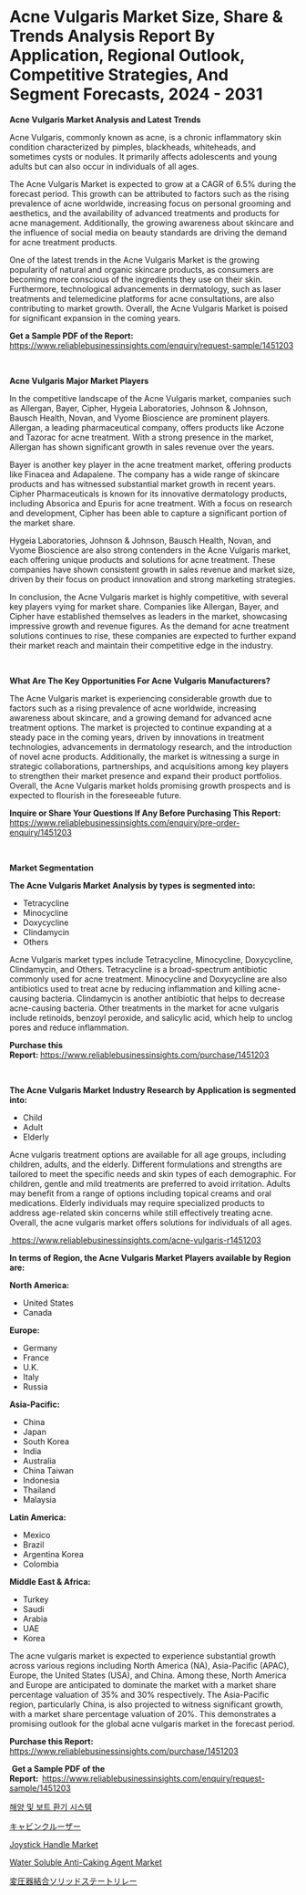 <p><h1>Acne Vulgaris Market Size, Share & Trends Analysis Report By Application, Regional Outlook, Competitive Strategies, And Segment Forecasts, 2024 - 2031</h1></p><p><strong>Acne Vulgaris Market Analysis and Latest Trends</strong></p>
<p><p>Acne Vulgaris, commonly known as acne, is a chronic inflammatory skin condition characterized by pimples, blackheads, whiteheads, and sometimes cysts or nodules. It primarily affects adolescents and young adults but can also occur in individuals of all ages.</p><p>The Acne Vulgaris Market is expected to grow at a CAGR of 6.5% during the forecast period. This growth can be attributed to factors such as the rising prevalence of acne worldwide, increasing focus on personal grooming and aesthetics, and the availability of advanced treatments and products for acne management. Additionally, the growing awareness about skincare and the influence of social media on beauty standards are driving the demand for acne treatment products.</p><p>One of the latest trends in the Acne Vulgaris Market is the growing popularity of natural and organic skincare products, as consumers are becoming more conscious of the ingredients they use on their skin. Furthermore, technological advancements in dermatology, such as laser treatments and telemedicine platforms for acne consultations, are also contributing to market growth. Overall, the Acne Vulgaris Market is poised for significant expansion in the coming years.</p></p>
<p><strong>Get a Sample PDF of the Report:&nbsp;</strong> <a href="https://www.reliablebusinessinsights.com/enquiry/request-sample/1451203">https://www.reliablebusinessinsights.com/enquiry/request-sample/1451203</a></p>
<p>&nbsp;</p>
<p><strong>Acne Vulgaris Major Market Players</strong></p>
<p><p>In the competitive landscape of the Acne Vulgaris market, companies such as Allergan, Bayer, Cipher, Hygeia Laboratories, Johnson & Johnson, Bausch Health, Novan, and Vyome Bioscience are prominent players. Allergan, a leading pharmaceutical company, offers products like Aczone and Tazorac for acne treatment. With a strong presence in the market, Allergan has shown significant growth in sales revenue over the years.</p><p>Bayer is another key player in the acne treatment market, offering products like Finacea and Adapalene. The company has a wide range of skincare products and has witnessed substantial market growth in recent years. Cipher Pharmaceuticals is known for its innovative dermatology products, including Absorica and Epuris for acne treatment. With a focus on research and development, Cipher has been able to capture a significant portion of the market share.</p><p>Hygeia Laboratories, Johnson & Johnson, Bausch Health, Novan, and Vyome Bioscience are also strong contenders in the Acne Vulgaris market, each offering unique products and solutions for acne treatment. These companies have shown consistent growth in sales revenue and market size, driven by their focus on product innovation and strong marketing strategies.</p><p>In conclusion, the Acne Vulgaris market is highly competitive, with several key players vying for market share. Companies like Allergan, Bayer, and Cipher have established themselves as leaders in the market, showcasing impressive growth and revenue figures. As the demand for acne treatment solutions continues to rise, these companies are expected to further expand their market reach and maintain their competitive edge in the industry.</p></p>
<p>&nbsp;</p>
<p><strong>What Are The Key Opportunities For Acne Vulgaris Manufacturers?</strong></p>
<p><p>The Acne Vulgaris market is experiencing considerable growth due to factors such as a rising prevalence of acne worldwide, increasing awareness about skincare, and a growing demand for advanced acne treatment options. The market is projected to continue expanding at a steady pace in the coming years, driven by innovations in treatment technologies, advancements in dermatology research, and the introduction of novel acne products. Additionally, the market is witnessing a surge in strategic collaborations, partnerships, and acquisitions among key players to strengthen their market presence and expand their product portfolios. Overall, the Acne Vulgaris market holds promising growth prospects and is expected to flourish in the foreseeable future.</p></p>
<p><strong>Inquire or Share Your Questions If Any Before Purchasing This Report:</strong> <a href="https://www.reliablebusinessinsights.com/enquiry/pre-order-enquiry/1451203">https://www.reliablebusinessinsights.com/enquiry/pre-order-enquiry/1451203</a></p>
<p>&nbsp;</p>
<p><strong>Market Segmentation</strong></p>
<p><strong>The Acne Vulgaris Market Analysis by types is segmented into:</strong></p>
<p><ul><li>Tetracycline</li><li>Minocycline</li><li>Doxycycline</li><li>Clindamycin</li><li>Others</li></ul></p>
<p><p>Acne Vulgaris market types include Tetracycline, Minocycline, Doxycycline, Clindamycin, and Others. Tetracycline is a broad-spectrum antibiotic commonly used for acne treatment. Minocycline and Doxycycline are also antibiotics used to treat acne by reducing inflammation and killing acne-causing bacteria. Clindamycin is another antibiotic that helps to decrease acne-causing bacteria. Other treatments in the market for acne vulgaris include retinoids, benzoyl peroxide, and salicylic acid, which help to unclog pores and reduce inflammation.</p></p>
<p><strong>Purchase this Report:&nbsp;</strong><a href="https://www.reliablebusinessinsights.com/purchase/1451203">https://www.reliablebusinessinsights.com/purchase/1451203</a></p>
<p>&nbsp;</p>
<p><strong>The Acne Vulgaris Market Industry Research by Application is segmented into:</strong></p>
<p><ul><li>Child</li><li>Adult</li><li>Elderly</li></ul></p>
<p><p>Acne vulgaris treatment options are available for all age groups, including children, adults, and the elderly. Different formulations and strengths are tailored to meet the specific needs and skin types of each demographic. For children, gentle and mild treatments are preferred to avoid irritation. Adults may benefit from a range of options including topical creams and oral medications. Elderly individuals may require specialized products to address age-related skin concerns while still effectively treating acne. Overall, the acne vulgaris market offers solutions for individuals of all ages.</p></p>
<p><a href="https://www.reliablebusinessinsights.com/acne-vulgaris-r1451203">&nbsp;https://www.reliablebusinessinsights.com/acne-vulgaris-r1451203</a></p>
<p><strong>In terms of Region, the Acne Vulgaris Market Players available by Region are:</strong></p>
<p>
    <p> <strong> North America: </strong>
        <ul>
            <li>United States</li>
            <li>Canada</li>
        </ul>
        </p> 
    <p> <strong> Europe: </strong>
        <ul>
            <li>Germany</li>
            <li>France</li>
            <li>U.K.</li>
            <li>Italy</li>
            <li>Russia</li>
        </ul>
        </p> 
    <p> <strong> Asia-Pacific: </strong>
        <ul>
            <li>China</li>
            <li>Japan</li>
            <li>South Korea</li>
            <li>India</li>
            <li>Australia</li>
            <li>China Taiwan</li>
            <li>Indonesia</li>
            <li>Thailand</li>
            <li>Malaysia</li>
        </ul>
        </p> 
    <p> <strong> Latin America: </strong>
        <ul>
            <li>Mexico</li>
            <li>Brazil</li>
            <li>Argentina Korea</li>
            <li>Colombia</li>
        </ul>
        </p> 
    <p> <strong> Middle East & Africa: </strong>
        <ul>
            <li>Turkey</li>
            <li>Saudi</li>
            <li>Arabia</li>
            <li>UAE</li>
            <li>Korea</li>
        </ul>
    </p>
    </p>
<p><p>The acne vulgaris market is expected to experience substantial growth across various regions including North America (NA), Asia-Pacific (APAC), Europe, the United States (USA), and China. Among these, North America and Europe are anticipated to dominate the market with a market share percentage valuation of 35% and 30% respectively. The Asia-Pacific region, particularly China, is also projected to witness significant growth, with a market share percentage valuation of 20%. This demonstrates a promising outlook for the global acne vulgaris market in the forecast period.</p></p>
<p><strong>Purchase this Report: </strong><a href="https://www.reliablebusinessinsights.com/purchase/1451203">https://www.reliablebusinessinsights.com/purchase/1451203</a></p>
<p>&nbsp;<strong>Get a Sample PDF of the Report:&nbsp;&nbsp;</strong><a href="https://www.reliablebusinessinsights.com/enquiry/request-sample/1451203">https://www.reliablebusinessinsights.com/enquiry/request-sample/1451203</a></p>
<p><strong></strong></p>
<p><p><a href="https://github.com/joyliyu/Market-Research-Report-List-1/blob/main/1180400179079.md">해양 및 보트 환기 시스템</a></p><p><a href="https://github.com/BoydYundt1/Market-Research-Report-List-1/blob/main/4913236165922.md">キャビンクルーザー</a></p><p><a href="https://github.com/waylose1223/Market-Research-Report-List-1/blob/main/joystick-handle-market.md">Joystick Handle Market</a></p><p><a href="https://www.linkedin.com/pulse/water-soluble-anti-caking-agent-market-global-regional-analysis-opztc?trackingId=1%2BSFQcCWBjL0iyDxvji%2BNw%3D%3D">Water Soluble Anti-Caking Agent Market</a></p><p><a href="https://github.com/dathomson6534/Market-Research-Report-List-2/blob/main/6783019165921.md">変圧器結合ソリッドステートリレー</a></p></p>